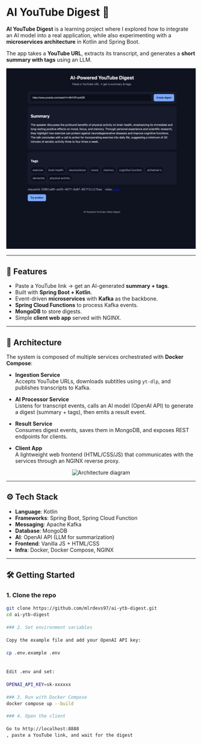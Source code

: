 # AI YouTube Digest 🤖

**AI YouTube Digest** is a learning project where I explored how to integrate an AI model into a real application, while also experimenting with a **microservices architecture** in Kotlin and Spring Boot.  

The app takes a **YouTube URL**, extracts its transcript, and generates a **short summary with tags** using an LLM.  

<p align="center">
  <img src="docs/screenshot.png" alt="App screenshot" width="600"/>
</p>

---

## 🚀 Features
- Paste a YouTube link → get an AI-generated **summary + tags**.
- Built with **Spring Boot + Kotlin**.
- Event-driven **microservices** with **Kafka** as the backbone.
- **Spring Cloud Functions** to process Kafka events.
- **MongoDB** to store digests.
- Simple **client web app** served with NGINX.

---

## 🧩 Architecture

The system is composed of multiple services orchestrated with **Docker Compose**:

- **Ingestion Service**  
  Accepts YouTube URLs, downloads subtitles using `yt-dlp`, and publishes transcripts to Kafka.

- **AI Processor Service**  
  Listens for transcript events, calls an AI model (OpenAI API) to generate a digest (summary + tags), then emits a result event.

- **Result Service**  
  Consumes digest events, saves them in MongoDB, and exposes REST endpoints for clients.

- **Client App**  
  A lightweight web frontend (HTML/CSS/JS) that communicates with the services through an NGINX reverse proxy.

<p align="center">
  <img src="docs/architecture.png" alt="Architecture diagram" width="700"/>
</p>

---

## ⚙️ Tech Stack
- **Language**: Kotlin  
- **Frameworks**: Spring Boot, Spring Cloud Function  
- **Messaging**: Apache Kafka  
- **Database**: MongoDB  
- **AI**: OpenAI API (LLM for summarization)  
- **Frontend**: Vanilla JS + HTML/CSS  
- **Infra**: Docker, Docker Compose, NGINX  

---

## 🛠️ Getting Started

### 1. Clone the repo

```bash
git clone https://github.com/mlrdevs97/ai-ytb-digest.git
cd ai-ytb-digest

### 2. Set environment variables

Copy the example file and add your OpenAI API key:

cp .env.example .env


Edit .env and set:

OPENAI_API_KEY=sk-xxxxxx

### 3. Run with Docker Compose
docker compose up --build

### 4. Open the client

Go to http://localhost:8888
, paste a YouTube link, and wait for the digest

